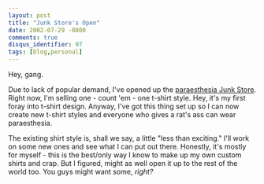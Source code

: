 ```yaml
---
layout: post
title: "Junk Store's Open"
date: 2002-07-29 -0800
comments: true
disqus_identifier: 97
tags: [blog,personal]
---
```

Hey, gang.

 Due to lack of popular demand, I've opened up the [paraesthesia Junk
Store](http://www.cafepress.com/paraesthesia). Right now, I'm selling
one - count 'em - one t-shirt style. Hey, it's my first foray into
t-shirt design. Anyway, I've got this thing set up so I can now create
new t-shirt styles and everyone who gives a rat's ass can wear
paraesthesia.

 The existing shirt style is, shall we say, a little "less than
exciting." I'll work on some new ones and see what I can put out there.
Honestly, it's mostly for myself - this is the best/only way I know to
make up my own custom shirts and crap. But I figured, might as well open
it up to the rest of the world too. You guys might want some, *right?*
